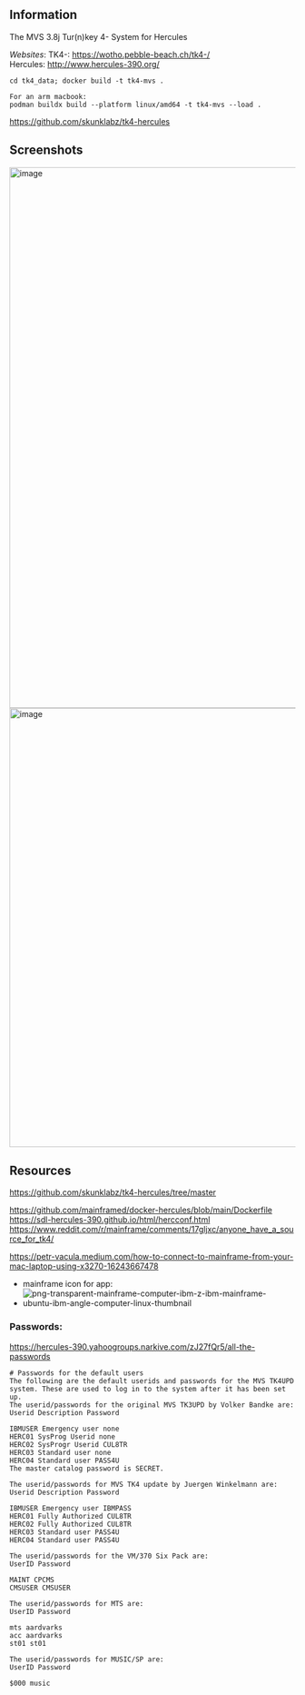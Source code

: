 ## Information  

The MVS 3.8j Tur(n)key 4- System  for Hercules
  
*Websites*: 
TK4-: https://wotho.pebble-beach.ch/tk4-/    
Hercules: http://www.hercules-390.org/  
  
  
```
cd tk4_data; docker build -t tk4-mvs .

For an arm macbook:
podman buildx build --platform linux/amd64 -t tk4-mvs --load .
```

https://github.com/skunklabz/tk4-hercules


## Screenshots  

<img width="952" alt="image" src="https://github.com/user-attachments/assets/8d6f7ba6-bd9c-44aa-bd53-14158358a42e" />

<img width="773" alt="image" src="https://github.com/user-attachments/assets/5c35fa5a-dd20-4827-9825-a9bd608f1d5a" />



## Resources

https://github.com/skunklabz/tk4-hercules/tree/master  
  
https://github.com/mainframed/docker-hercules/blob/main/Dockerfile  
https://sdl-hercules-390.github.io/html/hercconf.html  
https://www.reddit.com/r/mainframe/comments/17gljxc/anyone_have_a_source_for_tk4/  

https://petr-vacula.medium.com/how-to-connect-to-mainframe-from-your-mac-laptop-using-x3270-16243667478
- mainframe icon for app:  
- ![png-transparent-mainframe-computer-ibm-z-ibm-mainframe-ubuntu-ibm-angle-computer-linux-thumbnail](https://github.com/user-attachments/assets/f532a734-875b-41c2-95de-461be386c3c1)

### Passwords: 
https://hercules-390.yahoogroups.narkive.com/zJ27fQr5/all-the-passwords  



```
# Passwords for the default users
The following are the default userids and passwords for the MVS TK4UPD system. These are used to log in to the system after it has been set up.
The userid/passwords for the original MVS TK3UPD by Volker Bandke are:
Userid Description Password

IBMUSER Emergency user none
HERC01 SysProg Userid none
HERC02 SysProgr Userid CUL8TR
HERC03 Standard user none
HERC04 Standard user PASS4U
The master catalog password is SECRET.
```

```
The userid/passwords for MVS TK4 update by Juergen Winkelmann are:
Userid Description Password

IBMUSER Emergency user IBMPASS
HERC01 Fully Authorized CUL8TR
HERC02 Fully Authorized CUL8TR
HERC03 Standard user PASS4U
HERC04 Standard user PASS4U
```

```
The userid/passwords for the VM/370 Six Pack are:
UserID Password

MAINT CPCMS
CMSUSER CMSUSER

The userid/passwords for MTS are:
UserID Password

mts aardvarks
acc aardvarks
st01 st01

The userid/passwords for MUSIC/SP are:
UserID Password

$000 music
```



